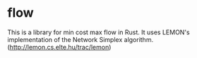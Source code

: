 # flow
This is a library for min cost max flow in Rust. It uses LEMON's implementation of the Network Simplex algorithm. (http://lemon.cs.elte.hu/trac/lemon)
